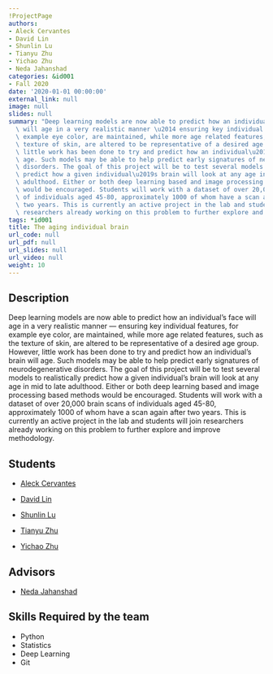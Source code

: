 ```yaml
---
!ProjectPage
authors:
- Aleck Cervantes
- David Lin
- Shunlin Lu
- Tianyu Zhu
- Yichao Zhu
- Neda Jahanshad
categories: &id001
- Fall 2020
date: '2020-01-01 00:00:00'
external_link: null
image: null
slides: null
summary: "Deep learning models are now able to predict how an individual\u2019s face\
  \ will age in a very realistic manner \u2014 ensuring key individual features, for\
  \ example eye color, are maintained, while more age related features, such as the\
  \ texture of skin, are altered to be representative of a desired age group. However,\
  \ little work has been done to try and predict how an individual\u2019s brain will\
  \ age. Such models may be able to help predict early signatures of neurodegenerative\
  \ disorders. The goal of this project will be to test several models to realistically\
  \ predict how a given individual\u2019s brain will look at any age in mid to late\
  \ adulthood. Either or both deep learning based and image processing based methods\
  \ would be encouraged. Students will work with a dataset of over 20,000 brain scans\
  \ of individuals aged 45-80, approximately 1000 of whom have a scan again after\
  \ two years. This is currently an active project in the lab and students will join\
  \ researchers already working on this problem to further explore and improve methodology."
tags: *id001
title: The aging individual brain
url_code: null
url_pdf: null
url_slides: null
url_video: null
weight: 10
---
```

## Description

Deep learning models are now able to predict how an individual’s face will age in a very realistic manner — ensuring key individual features, for example eye color, are maintained, while more age related features, such as the texture of skin, are altered to be representative of a desired age group. However, little work has been done to try and predict how an individual’s brain will age. Such models may be able to help predict early signatures of neurodegenerative disorders. The goal of this project will be to test several models to realistically predict how a given individual’s brain will look at any age in mid to late adulthood. Either or both deep learning based and image processing based methods would be encouraged. Students will work with a dataset of over 20,000 brain scans of individuals aged 45-80, approximately 1000 of whom have a scan again after two years. This is currently an active project in the lab and students will join researchers already working on this problem to further explore and improve methodology.





## Students

* [Aleck Cervantes](../../../author/aleck-cervantes)

* [David Lin](../../../author/david-lin)

* [Shunlin Lu](../../../author/shunlin-lu)

* [Tianyu Zhu](../../../author/tianyu-zhu)

* [Yichao Zhu](../../../author/yichao-zhu)

## Advisors

* [Neda Jahanshad](../../../author/neda-jahanshad)

## Skills Required by the team


* Python
* Statistics
* Deep Learning
* Git